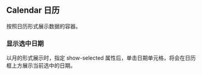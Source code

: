 <div class="demo-header">
<p class="overviewicon">
  <span class="wapi-form-Calendar"/>
</p>

## Calendar 日历

<nova-uxlink widget-name="Calendar"></nova-uxlink>

按照日历形式展示数据的容器。
</div>

### 显示选中日期

以月的形式展示时，指定 show-selected 属性后，单击日期单元格，将会在日历框上方展示当前选中的日期。

<nova-demo-view link="calendar/show-selected-date.vue"></nova-demo-view>

<br>
